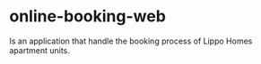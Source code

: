 # online-booking-web
Is an application that handle the booking process of Lippo Homes apartment units.
